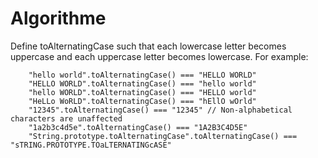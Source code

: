 # Algorithme

Define toAlternatingCase such that each lowercase letter becomes uppercase and each uppercase letter becomes lowercase. For example:

```
    "hello world".toAlternatingCase() === "HELLO WORLD"
    "HELLO WORLD".toAlternatingCase() === "hello world"
    "hello WORLD".toAlternatingCase() === "HELLO world"
    "HeLLo WoRLD".toAlternatingCase() === "hEllO wOrld"
    "12345".toAlternatingCase() === "12345" // Non-alphabetical characters are unaffected
    "1a2b3c4d5e".toAlternatingCase() === "1A2B3C4D5E"
    "String.prototype.toAlternatingCase".toAlternatingCase() === "sTRING.PROTOTYPE.TOaLTERNATINGcASE"
```
